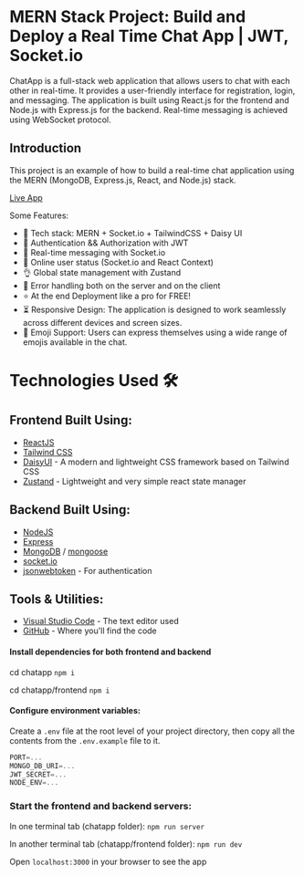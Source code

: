 # MERN Stack Project: Build and Deploy a Real Time Chat App | JWT, Socket.io

ChatApp is a full-stack web application that allows users to chat with each other in real-time. It provides a user-friendly interface for registration, login, and messaging. The application is built using React.js for the frontend and Node.js with Express.js for the backend. Real-time messaging is achieved using WebSocket protocol.
## Introduction 
This project is an example of how to build a real-time chat application using the MERN (MongoDB, Express.js, React, and Node.js) stack.

[Live App](https://chat-app-wp-ykcy.onrender.com/)

Some Features:

-   🌟 Tech stack: MERN + Socket.io + TailwindCSS + Daisy UI
-   🎃 Authentication && Authorization with JWT
-   👾 Real-time messaging with Socket.io
-   🚀 Online user status (Socket.io and React Context)
-   👌 Global state management with Zustand
-   🐞 Error handling both on the server and on the client
-   ⭐ At the end Deployment like a pro for FREE!
-   ⏳ Responsive Design: The application is designed to work seamlessly across different devices and screen sizes.
-   💯 Emoji Support: Users can express themselves using a wide range of emojis available in the chat.

# Technologies Used 🛠️
## Frontend Built Using:
-   [ReactJS](https://reactjs.org/)
-   [Tailwind CSS](https://tailwindcss.com/)
-   [DaisyUI](https://daisyui.com/) - A modern and lightweight CSS framework based on Tailwind CSS
-   [Zustand](https://github.com/pmndrs/zustand) - Lightweight and very simple react state manager

## Backend Built Using:
-   [NodeJS](http://nodejs.org/)
-   [Express](http://expressjs.com/)
-   [MongoDB](http://mongodb.com/) / [mongoose](http://mongoosejs.com/)
-   [socket.io](https://socket.io/)
-   [jsonwebtoken](https://www.npmjs.com/package/jsonwebtoken) - For authentication

## Tools & Utilities:
-   [Visual Studio Code](https://code.visualstudio.com/) - The text editor used
-   [GitHub](https://github.com/sainath161/Chat-App.git) - Where you'll find the code

#### Install dependencies for both frontend and backend
cd chatapp
`npm i`

cd chatapp/frontend
`npm i`

#### Configure environment variables:
Create a `.env` file at the root level of your project directory, then copy all the contents from the `.env.example` file to it.

```js
PORT=...
MONGO_DB_URI=...
JWT_SECRET=...
NODE_ENV=...
```

### Start the frontend and backend servers:
In one terminal tab (chatapp folder):
`npm run server`

In another terminal tab (chatapp/frontend folder):
`npm run dev`

Open `localhost:3000` in your browser to see the app